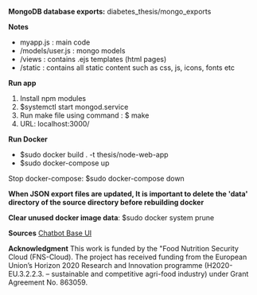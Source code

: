 **MongoDB database exports:**
diabetes_thesis/mongo_exports

**Notes**
- myapp.js : main code
- /models/user.js : mongo models
- /views : contains .ejs templates (html pages)
- /static : contains all static content such as css, js, icons, fonts etc

**Run app**
1. Install npm modules
2. $systemctl start mongod.service
2. Run make file using command : $ make
3. URL: localhost:3000/

**Run Docker**
- $sudo docker build . -t thesis/node-web-app
- $sudo docker-compose up

Stop docker-compose: $sudo docker-compose down

**When JSON export files are updated, It is important to delete the 'data' directory of the source directory before rebuilding docker**

**Clear unused docker image data**: $sudo docker system prune

**Sources**
<a href="https://github.com/HarshvardhanThosar/ChatBot-UI">Chatbot Base UI<a>

**Acknowledgment**
This work is funded by the "Food Nutrition Security Cloud (FNS-Cloud). The project has received funding from the European Union’s Horizon 2020 Research and Innovation programme (H2020-EU.3.2.2.3. – sustainable and competitive agri-food industry) under Grant Agreement No. 863059.
